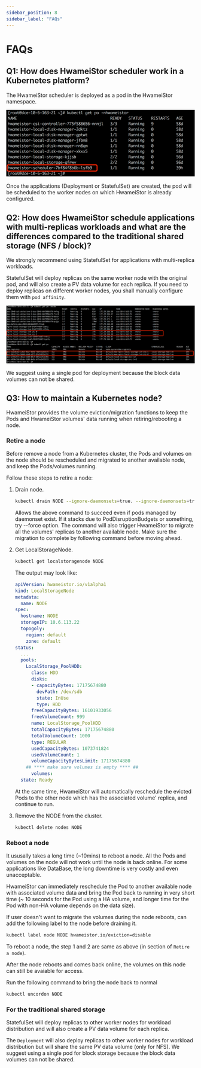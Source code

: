 ```yaml
---
sidebar_position: 8
sidebar_label: "FAQs"
---
```


# FAQs

## Q1: How does HwameiStor scheduler work in a Kubernetes platform?

The HwameiStor scheduler is deployed as a pod in the HwameiStor namespace.

![img](img/clip_image002.png)

Once the applications (Deployment or StatefulSet) are created, the pod will
be scheduled to the worker nodes on which HwameiStor is already configured.

## Q2: How does HwameiStor schedule applications with multi-replicas workloads and what are the differences compared to the traditional shared storage (NFS / block)?

We strongly recommend using StatefulSet for applications with multi-replica workloads.

StatefulSet will deploy replicas on the same worker node with the original pod, and will
also create a PV data volume for each replica. If you need to deploy replicas on different
worker nodes, you shall manually configure them with `pod affinity`.

![img](img/clip_image004.png)

We suggest using a single pod for deployment because the block data volumes can not be shared.

## Q3: How to maintain a Kubernetes node?

HwameiStor provides the volume eviction/migration functions to keep the Pods and HwameiStor
volumes' data running when retiring/rebooting a node.

### Retire a node

Before remove a node from a Kubernetes cluster, the Pods and volumes on the node should be
rescheduled and migrated to another available node, and keep the Pods/volumes running.

Follow these steps to retire a node:

1. Drain node.

    ```bash
    kubectl drain NODE --ignore-daemonsets=true. --ignore-daemonsets=true
    ```

    Allows the above command to succeed even if pods managed by daemonset exist.
    If it stacks due to PodDisruptionBudgets or something, try --force option.
    The command will also trigger HwameiStor to migrate all the volumes' replicas
    to another available node. Make sure the migration to complete by following
    command before moving ahead.

2. Get LocalStorageNode.

    ```bash
    kubectl get localstoragenode NODE
    ```

    The output may look like:

    ```yaml
    apiVersion: hwameistor.io/v1alpha1
    kind: LocalStorageNode
    metadata:
      name: NODE
    spec:
      hostname: NODE
      storageIP: 10.6.113.22
      topogoly:
        region: default
        zone: default
    status:
      ...
      pools:
        LocalStorage_PoolHDD:
          class: HDD
          disks:
          - capacityBytes: 17175674880
            devPath: /dev/sdb
            state: InUse
            type: HDD
          freeCapacityBytes: 16101933056
          freeVolumeCount: 999
          name: LocalStorage_PoolHDD
          totalCapacityBytes: 17175674880
          totalVolumeCount: 1000
          type: REGULAR
          usedCapacityBytes: 1073741824
          usedVolumeCount: 1
          volumeCapacityBytesLimit: 17175674880
        ## **** make sure volumes is empty **** ##
          volumes:  
      state: Ready
    ```

    At the same time, HwameiStor will automatically reschedule the evicted Pods
    to the other node which has the associated volume' replica, and continue to run.

3. Remove the NODE from the cluster.

    ```bash
    kubectl delete nodes NODE
    ```

### Reboot a node

It ususally takes a long time (~10mins) to reboot a node. All the Pods and volumes on
the node will not work until the node is back online. For some applications like DataBase,
the long downtime is very costly and even unacceptable.

HwameiStor can immediately reschedule the Pod to another available node with associated
volume data and bring the Pod back to running in very short time (~ 10 seconds for the
Pod using a HA volume, and longer time for the Pod with non-HA volume depends on the data size).

If user doesn't want to migrate the volumes during the node reboots, can add the following
label to the node before draining it.

```bash
kubectl label node NODE hwameistor.io/eviction=disable
```

To reboot a node, the step 1 and 2 are same as above (in section of `Retire a node`).

After the node reboots and comes back online, the volumes on this node can still be avaiable for access.

Run the following command to bring the node back to normal

```bash
kubectl uncordon NODE
```

### For the traditional shared storage

StatefulSet will deploy replicas to other worker nodes for workload distribution and
will also create a PV data volume for each replica.

The `Deployment` will also deploy replicas to other worker nodes for workload distribution
but will share the same PV data volume (only for NFS). We suggest using a single pod for
block storage because the block data volumes can not be shared.

